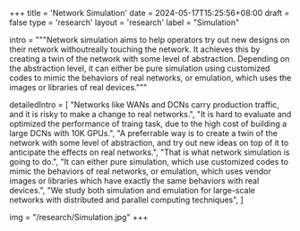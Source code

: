 +++
title = 'Network Simulation'
date = 2024-05-17T15:25:56+08:00
draft = false
type = 'research'
layout = 'research'
label = "Simulation"

intro = """Network simulation aims to help operators try out new designs on their network withoutreally touching the network. It achieves this by creating a twin of the network with some level of abstraction. Depending on the abstraction level, it can either be pure simulation using customized codes to mimic the behaviors of real networks, or emulation, which uses the images or libraries of real devices."""

detailedIntro = [
  "Networks like WANs and DCNs carry production traffic, and it is risky to make a change to real networks.",
  "It is hard to evaluate and optimized the performance of traing task, due to the high cost of building a large DCNs with 10K GPUs.",
  "A preferrable way is to create a twin of the network with some level of abstraction, and try out new ideas on top of it to anticipate the effects on real networks.",
  "That is what network simulation is going to do.",
  "It can either pure simulation, which use customized codes to mimic the behaviors of real networks, or emulation, which uses vendor images or libraries which have exactly the same behaviors with real devices.",
  "We study both simulation and emulation for large-scale networks with distributed and parallel computing techniques",
]

img = "/research/Simulation.jpg"
+++
